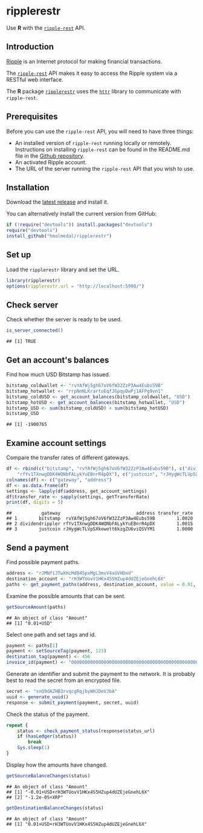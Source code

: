 ripplerestr
===========

Use **R** with the [`ripple-rest`](https://dev.ripple.com/) API.

Introduction
------------

[Ripple](https://ripple.com/) is an Internet protocol for making financial transactions.

The [`ripple-rest`](https://dev.ripple.com/) API makes it easy to access the Ripple system via a RESTful web interface.

The **R** package [`ripplerestr`](https://github.com/hmalmedal/ripplerestr) uses the [`httr`](https://github.com/hadley/httr) library to communicate with `ripple-rest`.

Prerequisites
-------------

Before you can use the `ripple-rest` API, you will need to have three things:

 * An installed version of `ripple-rest` running locally or remotely. Instructions on installing `ripple-rest` can be found in the README.md file in the [Github repository](https://github.com/ripple/ripple-rest).
 * An activated Ripple account.
 * The URL of the server running the `ripple-rest` API that you wish to use.

Installation
------------

Download the [latest release](https://github.com/hmalmedal/ripplerestr/releases/latest) and install it.

You can alternatively install the current version from GitHub:


```r
if (!require("devtools")) install.packages("devtools")
require("devtools")
install_github("hmalmedal/ripplerestr")
```


Set up
------

Load the `ripplerestr` library and set the URL.


```r
library(ripplerestr)
options(ripplerestr.url = "http://localhost:5990/")
```




Check server
------------

Check whether the server is ready to be used.


```r
is_server_connected()
```

```
## [1] TRUE
```


Get an account's balances
-------------------------

Find how much USD Bitstamp has issued.


```r
bitstamp_coldwallet <- "rvYAfWj5gh67oV6fW32ZzP3Aw4Eubs59B"
bitstamp_hotwallet <- "rrpNnNLKrartuEqfJGpqyDwPj1AFPg9vn1"
bitstamp_coldUSD <- get_account_balances(bitstamp_coldwallet, "USD")
bitstamp_hotUSD <- get_account_balances(bitstamp_hotwallet, "USD")
bitstamp_USD <- sum(bitstamp_coldUSD) + sum(bitstamp_hotUSD)
bitstamp_USD
```

```
## [1] -1900765
```


Examine account settings
------------------------

Compare the transfer rates of different gateways.


```r
df <- rbind(c("bitstamp", "rvYAfWj5gh67oV6fW32ZzP3Aw4Eubs59B"), c("dividendrippler", 
    "rfYv1TXnwgDDK4WQNbFALykYuEBnrR4pDX"), c("justcoin", "rJHygWcTLVpSXkowott6kzgZU6viQSVYM1"))
colnames(df) <- c("gateway", "address")
df <- as.data.frame(df)
settings <- lapply(df$address, get_account_settings)
df$transfer_rate <- sapply(settings, getTransferRate)
print(df, digits = 5)
```

```
##           gateway                            address transfer_rate
## 1        bitstamp  rvYAfWj5gh67oV6fW32ZzP3Aw4Eubs59B        1.0020
## 2 dividendrippler rfYv1TXnwgDDK4WQNbFALykYuEBnrR4pDX        1.0015
## 3        justcoin rJHygWcTLVpSXkowott6kzgZU6viQSVYM1        1.0000
```


Send a payment
--------------

Find possible payment paths.


```r
address <- "rJMNfiJTwXHcMdB4SpxMgL3mvV4xUVHDnd"
destination_account <- "rH3WTUovV1HKx4S5HZup4dUZEjeGnehL6X"
paths <- get_payment_paths(address, destination_account, value = 0.01, currency = "USD")
```


Examine the possible amounts that can be sent.


```r
getSourceAmount(paths)
```

```
## An object of class "Amount"
## [1] "0.01+USD"
```


Select one path and set tags and id.


```r
payment <- paths[1]
payment <- setSourceTag(payment, 123)
destination_tag(payment) <- 456
invoice_id(payment) <- "0000000000000000000000000000000000000000000000000000000000000000"
```


Generate an identifier and submit the payment to the network. It is probably best to read the secret from an encrypted file.


```r
secret <- "snQ9dAZHB3rvqcgRqjbyWHJDeVJbA"
uuid <- generate_uuid()
response <- submit_payment(payment, secret, uuid)
```


Check the status of the payment.


```r
repeat {
    status <- check_payment_status(response$status_url)
    if (hasLedger(status)) 
        break
    Sys.sleep(1)
}
```


Display how the amounts have changed.


```r
getSourceBalanceChanges(status)
```

```
## An object of class "Amount"
## [1] "-0.01+USD+rH3WTUovV1HKx4S5HZup4dUZEjeGnehL6X"
## [2] "-1.2e-05+XRP"
```

```r
getDestinationBalanceChanges(status)
```

```
## An object of class "Amount"
## [1] "0.01+USD+rH3WTUovV1HKx4S5HZup4dUZEjeGnehL6X"
```


